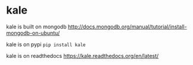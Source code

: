 kale
====

kale is built on mongodb
http://docs.mongodb.org/manual/tutorial/install-mongodb-on-ubuntu/

kale is on pypi
`pip install kale`

kale is on readthedocs
https://kale.readthedocs.org/en/latest/

